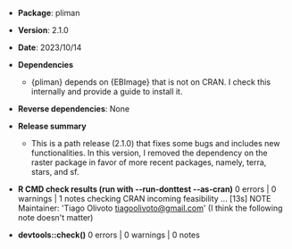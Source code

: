 * **Package**: pliman
* **Version**: 2.1.0
* **Date**: 2023/10/14
* **Dependencies**
   - {pliman} depends on {EBImage} that is not on CRAN. I check this internally and provide a guide to install it. 
* **Reverse dependencies**: None
* **Release summary**
   - This is a path release (2.1.0) that fixes some bugs and includes new functionalities. In this version, I removed the dependency on the raster package in favor of more recent packages, namely, terra, stars, and sf.

   
* **R CMD check results (run with --run-donttest --as-cran)**
0 errors | 0 warnings | 1 notes
checking CRAN incoming feasibility ... [13s] NOTE 
Maintainer: 'Tiago Olivoto <tiagoolivoto@gmail.com>' (I think the following note doesn't matter)

* **devtools::check()**
0 errors | 0 warnings | 0 notes
